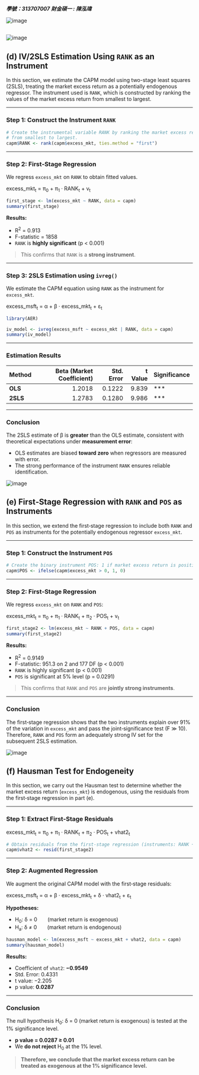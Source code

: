 ***學號：313707007     財金碩一 : 陳泓瑋***

![image](https://github.com/user-attachments/assets/99e7da4f-bc91-4c8f-a099-91f90528267f)
## 
![image](https://github.com/user-attachments/assets/9b577874-fdb7-4109-bd24-5850be2b4e8a)

## (d) IV/2SLS Estimation Using `RANK` as an Instrument

In this section, we estimate the CAPM model using two-stage least squares (2SLS), treating the market excess return as a potentially endogenous regressor. The instrument used is `RANK`, which is constructed by ranking the values of the market excess return from smallest to largest.

---

### Step 1: Construct the Instrument `RANK`

```r
# Create the instrumental variable RANK by ranking the market excess returns
# from smallest to largest.
capm$RANK <- rank(capm$excess_mkt, ties.method = "first")
```

---

### Step 2: First‐Stage Regression

We regress `excess_mkt` on `RANK` to obtain fitted values.

excess_mkt<sub>t</sub> = π<sub>0</sub> + π<sub>1</sub> · RANK<sub>t</sub> + v<sub>t</sub>

```r
first_stage <- lm(excess_mkt ~ RANK, data = capm)
summary(first_stage)
```

**Results:**
- R<sup>2</sup> = 0.913  
- F-statistic = 1858  
- `RANK` is **highly significant** (p < 0.001)  

> This confirms that `RANK` is a **strong instrument**.

---

### Step 3: 2SLS Estimation using `ivreg()`

We estimate the CAPM equation using `RANK` as the instrument for `excess_mkt`.

excess_msft<sub>t</sub> = α + β · excess_mkt<sub>t</sub> + ε<sub>t</sub>


```r
library(AER)

iv_model <- ivreg(excess_msft ~ excess_mkt | RANK, data = capm)
summary(iv_model)
```

---

### Estimation Results

| Method   | Beta (Market Coefficient) | Std. Error | t Value | Significance |
|----------|---------------------------:|-----------:|--------:|--------------|
| **OLS**  | 1.2018                     | 0.1222     | 9.839   | ***          |
| **2SLS** | 1.2783                     | 0.1280     | 9.986   | ***          |

---

### Conclusion

The 2SLS estimate of β is **greater** than the OLS estimate, consistent with theoretical expectations under **measurement error**:

- OLS estimates are biased **toward zero** when regressors are measured with error.  
- The strong performance of the instrument `RANK` ensures reliable identification.



![image](https://github.com/user-attachments/assets/44fb74dd-8c48-4fbb-bac7-6db36a39facd)


## (e) First‐Stage Regression with `RANK` and `POS` as Instruments

In this section, we extend the first‐stage regression to include both `RANK` and `POS` as instruments for the potentially endogenous regressor `excess_mkt`.

---

### Step 1: Construct the Instrument `POS`

```r
# Create the binary instrument POS: 1 if market excess return is positive, 0 otherwise
capm$POS <- ifelse(capm$excess_mkt > 0, 1, 0)
```

---

### Step 2: First‐Stage Regression

We regress `excess_mkt` on `RANK` and `POS`:


excess_mkt<sub>t</sub> = π<sub>0</sub> + π<sub>1</sub> · RANK<sub>t</sub> + π<sub>2</sub> · POS<sub>t</sub> + v<sub>t</sub>


```r
first_stage2 <- lm(excess_mkt ~ RANK + POS, data = capm)
summary(first_stage2)
```

**Results:**
- R<sup>2</sup> = 0.9149  
- F-statistic: 951.3 on 2 and 177 DF (p < 0.001)  
- `RANK` is highly significant (p < 0.001)  
- `POS` is significant at 5% level (p = 0.0291)  

> This confirms that `RANK` and `POS` are **jointly strong instruments**.

---

### Conclusion

The first‐stage regression shows that the two instruments explain over 91% of the variation in `excess_mkt` and pass the joint‐significance test (F ≫ 10). Therefore, `RANK` and `POS` form an adequately strong IV set for the subsequent 2SLS estimation.  


![image](https://github.com/user-attachments/assets/e03717d9-86b5-45c9-83d0-b17783b2eab4)


## (f) Hausman Test for Endogeneity

In this section, we carry out the Hausman test to determine whether the market excess return (`excess_mkt`) is endogenous, using the residuals from the first‐stage regression in part (e).

---

### Step 1: Extract First‐Stage Residuals

excess_mkt<sub>t</sub> = π<sub>0</sub> + π<sub>1</sub> · RANK<sub>t</sub> + π<sub>2</sub> · POS<sub>t</sub> + vhat2<sub>t</sub>

```r
# Obtain residuals from the first-stage regression (instruments: RANK + POS)
capm$vhat2 <- resid(first_stage2)
```

---

### Step 2: Augmented Regression

We augment the original CAPM model with the first‐stage residuals:


excess_msft<sub>t</sub> = α + β · excess_mkt<sub>t</sub> + δ · vhat2<sub>t</sub> + ε<sub>t</sub>

**Hypotheses:**

- H<sub>0</sub>: δ = 0  (market return is exogenous)
- H<sub>a</sub>: δ ≠ 0  (market return is endogenous)


```r
hausman_model <- lm(excess_msft ~ excess_mkt + vhat2, data = capm)
summary(hausman_model)
```

**Results:**
- Coefficient of `vhat2`: **−0.9549**  
- Std. Error: 0.4331  
- t value: −2.205  
- p value: **0.0287**

---

### Conclusion

The null hypothesis H<sub>0</sub>: &delta; = 0 (market return is exogenous) is tested at the 1% significance level.

- **p value = 0.0287 ≥ 0.01**  
- We **do not reject** H<sub>0</sub> at the 1% level.

> **Therefore, we conclude that the market excess return can be treated as exogenous at the 1% significance level.**

